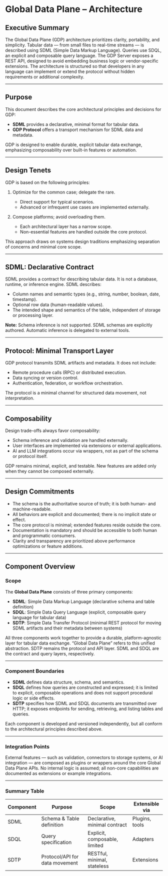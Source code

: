 # Global Data Plane – Architecture

## Executive Summary

The Global Data Plane (GDP) architecture prioritizes clarity, portability, and simplicity. Tabular data — from small files to real-time streams — is described using SDML (Simple Data Markup Language). Queries use SDQL, an explicit and composable query language. The GDP Server exposes a REST API, designed to avoid embedding business logic or vendor-specific extensions. The architecture is structured so that developers in any language can implement or extend the protocol without hidden requirements or additional complexity.

---

## Purpose

This document describes the core architectural principles and decisions for GDP:

* **SDML** provides a declarative, minimal format for tabular data.
* **GDP Protocol** offers a transport mechanism for SDML data and metadata.

GDP is designed to enable durable, explicit tabular data exchange, emphasizing composability over built-in features or automation.

---

## Design Tenets

GDP is based on the following principles:

1. Optimize for the common case; delegate the rare.

   * Direct support for typical scenarios.
   * Advanced or infrequent use cases are implemented externally.
2. Compose platforms; avoid overloading them.

   * Each architectural layer has a narrow scope.
   * Non-essential features are handled outside the core protocol.

This approach draws on systems design traditions emphasizing separation of concerns and minimal core scope.

---

## SDML: Declarative Contract

SDML provides a contract for describing tabular data. It is not a database, runtime, or inference engine. SDML describes:

* Column names and semantic types (e.g., string, number, boolean, date, timestamp).
* Optional row data (human-readable values).
* The intended shape and semantics of the table, independent of storage or processing layer.

**Note:** Schema inference is not supported. SDML schemas are explicitly authored. Automatic inference is delegated to external tools.

---

## Protocol: Minimal Transport Layer

GDP protocol transmits SDML artifacts and metadata. It does not include:

* Remote procedure calls (RPC) or distributed execution.
* Data syncing or version control.
* Authentication, federation, or workflow orchestration.

The protocol is a minimal channel for structured data movement, not interpretation.

---

## Composability

Design trade-offs always favor composability:

* Schema inference and validation are handled externally.
* User interfaces are implemented via extensions or external applications.
* AI and LLM integrations occur via wrappers, not as part of the schema or protocol itself.

GDP remains minimal, explicit, and testable. New features are added only when they cannot be composed externally.

---

## Design Commitments

* The schema is the authoritative source of truth; it is both human- and machine-readable.
* All behaviors are explicit and documented; there is no implicit state or effect.
* The core protocol is minimal; extended features reside outside the core.
* Documentation is mandatory and should be accessible to both human and programmatic consumers.
* Clarity and transparency are prioritized above performance optimizations or feature additions.

---

## Component Overview

### Scope

The **Global Data Plane** consists of three primary components:

* **SDML**: Simple Data Markup Language (declarative schema and table definition)
* **SDQL**: Simple Data Query Language (explicit, composable query language for tabular data)
* **SDTP**: Simple Data Transfer Protocol (minimal REST protocol for moving SDML artifacts and their metadata between systems)

All three components work together to provide a durable, platform-agnostic layer for tabular data exchange. “Global Data Plane” refers to this unified abstraction. SDTP remains the protocol and API layer. SDML and SDQL are the contract and query layers, respectively.

---

### Component Boundaries

* **SDML** defines data structure, schema, and semantics.
* **SDQL** defines how queries are constructed and expressed; it is limited to explicit, composable operations and does not support procedural logic or side effects.
* **SDTP** specifies how SDML and SDQL documents are transmitted over HTTP; it exposes endpoints for sending, retrieving, and listing tables and queries.

Each component is developed and versioned independently, but all conform to the architectural principles described above.

---

### Integration Points

External features — such as validation, connectors to storage systems, or AI integration — are composed as plugins or wrappers around the core Global Data Plane APIs. No internal logic is assumed; all non-core capabilities are documented as extensions or example integrations.

---

### Summary Table

| Component | Purpose                        | Scope                         | Extensible via |
| --------- | ------------------------------ | ----------------------------- | -------------- |
| SDML      | Schema & Table definition      | Declarative, minimal contract | Plugins, tools |
| SDQL      | Query specification            | Explicit, composable, limited | Adapters       |
| SDTP      | Protocol/API for data movement | RESTful, minimal, stateless   | Extensions     |


